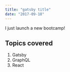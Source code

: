 ```yaml
---
title: "gatsby title"
date: "2017-09-18"
---
```


I just launch a new bootcamp!

## Topics covered

1. Gatsby
2. GraphQL
3. React
